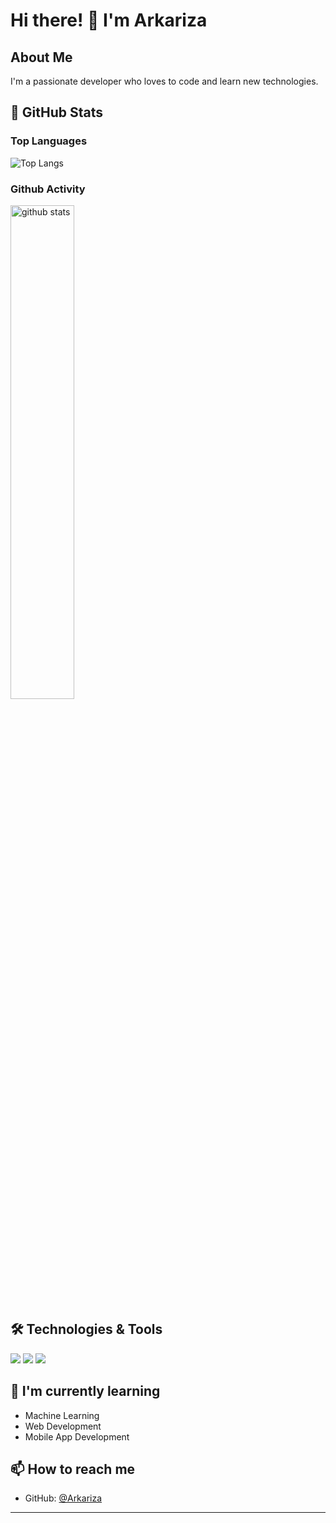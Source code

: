 # Hi there! 👋 I'm Arkariza

## About Me
<!-- You can personalize this section with your own information -->
I'm a passionate developer who loves to code and learn new technologies.

## 🔭 GitHub Stats

### Top Languages
![Top Langs](https://github-readme-stats.vercel.app/api/top-langs/?username=Arkariza&layout=compact)

### Github Activity
<img src="https://github-readme-stats.vercel.app/api?username=Arkariza&show_icons=true&theme=gotham" alt="github stats" width="45%" align="left"/>

<br clear="both"/>

## 🛠️ Technologies & Tools
<!-- You can customize these badges from https://shields.io -->
![](https://img.shields.io/badge/Code-JavaScript-informational?style=flat&color=informational)
![](https://img.shields.io/badge/Code-Golang-informational?style=flat&color=informational)
![](https://img.shields.io/badge/Code-Dart-informational?style=flat&color=informational)

## 🌱 I'm currently learning
<!-- Add technologies you're currently learning -->
- Machine Learning
- Web Development
- Mobile App Development

## 📫 How to reach me
<!-- Add your social media links -->
- GitHub: [@Arkariza](https://github.com/Arkariza)
<!-- You can add more social links like:
- LinkedIn: [Your LinkedIn]()
- Twitter: [@YourTwitter]()
- Email: your.email@example.com
-->

---

